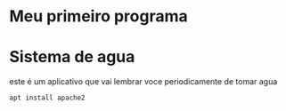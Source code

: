 <h1> Meu primeiro programa </h1>
<h1> Sistema de agua </h1>
<p> este é um aplicativo que vai lembrar voce periodicamente de tomar agua </p>

```
apt install apache2
```